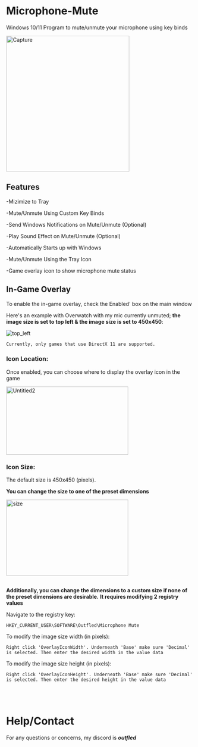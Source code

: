 # Microphone-Mute
Windows 10/11 Program to mute/unmute your microphone using key binds

<img width="331" height="365" alt="Capture" src="https://github.com/user-attachments/assets/ce509cb2-8f6a-426a-8836-a34a918c133f" />

## Features

-Mizimize to Tray

-Mute/Unmute Using Custom Key Binds

-Send Windows Notifications on Mute/Unmute (Optional)

-Play Sound Effect on Mute/Unmute (Optional)

-Automatically Starts up with Windows

-Mute/Unmute Using the Tray Icon

-Game overlay icon to show microphone mute status

## In-Game Overlay

To enable the in-game overlay, check the Enabled' box on the main window

Here's an example with Overwatch with my mic currently unmuted; **the image size is set to top left & the image size is set to 450x450**:

![top_left](https://github.com/user-attachments/assets/b1f15b30-641c-4563-aa86-08e0e2192295)


    Currently, only games that use DirectX 11 are supported.

### Icon Location:

Once enabled, you can choose where to display the overlay icon in the game

<img width="328" height="183" alt="Untitled2" src="https://github.com/user-attachments/assets/ab0d151f-ab91-4066-8ea8-f64cf654829f" />


### Icon Size:

The default size is 450x450 (pixels).

**You can change the size to one of the preset dimensions**

<img width="328" height="204" alt="size" src="https://github.com/user-attachments/assets/c8a5b504-0289-4bd3-9a7d-0d0896c18d15" /><br /><br />



**Additionally, you can change the dimensions to a custom size if none of the preset dimensions are desirable.**
**It requires modifying 2 registry values**

Navigate to the registry key:

    HKEY_CURRENT_USER\SOFTWARE\Outfled\Microphone Mute

To modify the image size width (in pixels):
    
    Right click 'OverlayIconWidth'. Underneath 'Base' make sure 'Decimal' is selected. Then enter the desired width in the value data

To modify the image size height (in pixels):

    Right click 'OverlayIconHeight'. Underneath 'Base' make sure 'Decimal' is selected. Then enter the desired height in the value data

<br /><br />


# Help/Contact
For any questions or concerns, my discord is ***outfled***

